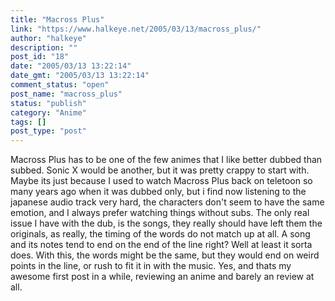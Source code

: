 ```yaml
---
title: "Macross Plus"
link: "https://www.halkeye.net/2005/03/13/macross_plus/"
author: "halkeye"
description: ""
post_id: "18"
date: "2005/03/13 13:22:14"
date_gmt: "2005/03/13 13:22:14"
comment_status: "open"
post_name: "macross_plus"
status: "publish"
category: "Anime"
tags: []
post_type: "post"
---
```


Macross Plus has to be one of the few animes that I like better dubbed than subbed. Sonic X would be another, but it was pretty crappy to start with. Maybe its just because I used to watch Macross Plus back on teletoon so many years ago when it was dubbed only, but i find now listening to the japanese audio track very hard, the characters don't seem to have the same emotion, and I always prefer watching things without subs. The only real issue I have with the dub, is the songs, they really should have left them the originals, as really, the timing of the words do not match up at all. A song and its notes tend to end on the end of the line right? Well at least it sorta does. With this, the words might be the same, but they would end on weird points in the line, or rush to fit it in with the music. Yes, and thats my awesome first post in a while, reviewing an anime and barely an review at all.
